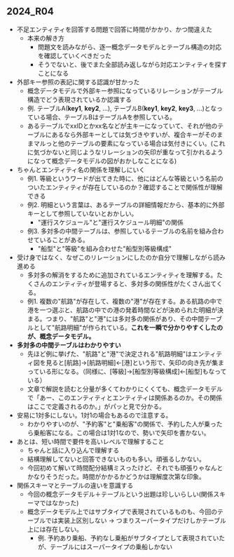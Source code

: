 
## 2024_R04
- 不足エンティティを回答する問題で回答に時間がかかり、かつ間違えた
  - 本来の解き方
    - 問題文を読みながら、逐一概念データモデルとテーブル構造の対応を確認していくべきだった
    - そうでないと、後でまた全部読み返しながら対応エンティティを探すことになる
- 外部キー参照の表記に関する認識が甘かった
  - 概念データモデルで外部キー参照になっているリレーションがテーブル構造でどう表現されているか認識する
  - 例. テーブルA(__key1__, __key2__, ...), テーブルB(__key1__, __key2__, __key3__, ...)となっている場合、テーブルBはテーブルAを参照している。
  - あるテーブルでxxIDとかxx名などが主キーになっていて、それが他のテーブルにあるなら外部キーとしては気づきやすいが、複合キーがそのままマルっと他のテーブルの要素になっている場合は気付きにくい。(これに気づかないと同じようなリレーションの矢印が重なって引かれるようになって概念データモデルの図がおかしなことになる)
- ちゃんとエンティティ名の関係を理解しにいく
  - 例1. 等級というワードが出てきた時に、他にはどんな等級という名前のついたエンティティが存在しているのか？確認することで関係性が理解できる
  - 例2. 明細という言葉は、あるテーブルの詳細情報だから、基本的に外部キーとして参照していないとおかしい。
    - "運行スケジュール"と"運行スケジュール明細"の関係
  - 例3. 多対多の中間テーブルは、参照しているテーブルの名前を組み合わせていることがある。
    - "船型"と"等級"を組み合わせた"船型別等級構成"
- 受け身ではなく、なぜこのリレーションにしたのか自分で理解しながら読み進める
  - 多対多の解消をするために追加されているエンティティを理解する。たくさんのエンティティが登場すると、多対多の関係性がたくさん出てくる。
  - 例1. 複数の"航路"が存在して、複数の"港"が存在する。ある航路の中で港を一つ選ぶと、航路の中での港の発着時間などが決められた明細が決まる。つまり、"航路"と"港"には多対多の関係があり、その中間テーブルとして"航路明細"が作られている。**これを一瞬で分かりやすくしたのが、概念データモデル。**
- **多対多の中間テーブルはわかりやすい**
  - 先ほど例に挙げた、"航路"と"港"で決定される"航路明細"はエンティティ図を見ると[航路]→[航路明細]←[港]という形で、矢印の向き先が集まっている形になる。（同様に、[等級]→[船型別等級構成]←[船型]もなっている）
  - 文章で解説を読むと分量が多くてわかりにくくても、概念データモデルで「あー、このエンティティとエンティティは関係あるのか。その関係はここで定義されるのか。」がパッと見で分かる。
- 安易に1対多にしない。1対1の場合もあるので注意する。
  - わかりやすいのが、"予約客"と"乗船客"の関係で、予約した人が乗ったら乗船客になる。この場合は1対1なので、勢いで矢印を書かない。
- あとは、短い時間で要件を高いレベルで理解すること
  - ちゃんと話に入り込んで理解する
  - 結構理解してないと回答できないものも多い。頑張るしかない。
  - 今回初めて解いて時間配分結構ミスったけど、それでも頑張りゃなんとかなりそうだった。時間がかかるかどうかは理解度次第な印象。
- 関係スキーマとテーブルの違いを意識する
  - 今回の概念データモデル＋テーブルという出題は珍しいらしい(関係スキーマではなかった)
  - 概念データモデル上ではサブタイプで表現されているものも、今回のテーブルでは実装上区別しない → つまりスーパータイプだけしかテーブル上には存在しない。
    - 例. 予約あり乗船、予約なし乗船がサブタイプとして表現されていたが、テーブルにはスーパータイプの乗船しかない